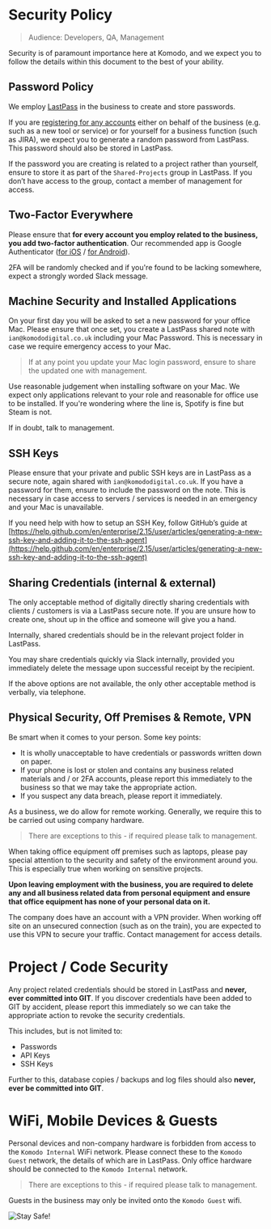 # Security Policy

>Audience: Developers, QA, Management

Security is of paramount importance here at Komodo, and we expect you to follow the details within this document to the best of your ability. 

## Password Policy

We employ [LastPass](https://lastpass.com/?ac=1&lpnorefresh=1) in the business to create and store passwords. 

If you are [registering for any accounts](where-is.md) either on behalf of the business (e.g. such as a new tool or service) or for yourself for a business function (such as JIRA), we expect you to generate a random password from LastPass. This password should also be stored in LastPass.

If the password you are creating is related to a project rather than yourself, ensure to store it as part of the `Shared-Projects` group in LastPass. If you don’t have access to the group, contact a member of management for access.

## Two-Factor Everywhere

Please ensure that **for every account you employ related to the business, you add two-factor authentication**. Our recommended app is Google Authenticator ([for iOS](https://apps.apple.com/us/app/google-authenticator/id388497605) / [for Android](https://play.google.com/store/apps/details?id=com.google.android.apps.authenticator2&hl=en_GB)).

2FA will be randomly checked and if you're found to be lacking somewhere, expect a strongly worded Slack message.

## Machine Security and Installed Applications

On your first day you will be asked to set a new password for your office Mac. Please ensure that once set, you create a LastPass shared note with `ian@komododigital.co.uk` including your Mac Password. This is necessary in case we require emergency access to your Mac.

>If at any point you update your Mac login password, ensure to share the updated one with management.

Use reasonable judgement when installing software on your Mac. We expect only applications relevant to your role and reasonable for office use to be installed. If you're wondering where the line is, Spotify is fine but Steam is not. 

If in doubt, talk to management.

## SSH Keys

Please ensure that your private and public SSH keys are in LastPass as a secure note, again shared with `ian@komododigital.co.uk`. If you have a password for them, ensure to include the password on the note. This is necessary in case access to servers / services is needed in an emergency and your Mac is unavailable.

If you need help with how to setup an SSH Key, follow GitHub’s guide at [https://help.github.com/en/enterprise/2.15/user/articles/generating-a-new-ssh-key-and-adding-it-to-the-ssh-agent](https://help.github.com/en/enterprise/2.15/user/articles/generating-a-new-ssh-key-and-adding-it-to-the-ssh-agent)

## Sharing Credentials (internal & external)

The only acceptable method of digitally directly sharing credentials with clients / customers is via a LastPass secure note. If you are unsure how to create one, shout up in the office and someone will give you a hand.

Internally, shared credentials should be in the relevant project folder in LastPass.

You may share credentials quickly via Slack internally, provided you immediately delete the message upon successful receipt by the recipient.

If the above options are not available, the only other acceptable method is verbally, via telephone.

## Physical Security, Off Premises & Remote, VPN

Be smart when it comes to your person. Some key points:

 - It is wholly unacceptable to have credentials or passwords written down on paper.
 - If your phone is lost or stolen and contains any business related materials and / or 2FA accounts, please report this immediately to the business so that we may take the appropriate action.
 - If you suspect any data breach, please report it immediately.

As a business, we do allow for remote working. Generally, we require this to be carried out using company hardware. 

>There are exceptions to this - if required please talk to management. 

When taking office equipment off premises such as laptops, please pay special attention to the security and safety of the environment around you. This is especially true when working on sensitive projects.

**Upon leaving employment with the business, you are required to delete any and all business related data from personal equipment and ensure that office equipment has none of your personal data on it.**

The company does have an account with a VPN provider. When working off site on an unsecured connection (such as on the train), you are expected to use this VPN to secure your traffic. Contact management for access details.

# Project / Code Security

Any project related credentials should be stored in LastPass and **never, ever committed into GIT**. If you discover credentials have been added to GIT by accident, please report this immediately so we can take the appropriate action to revoke the security credentials.

This includes, but is not limited to:

 - Passwords
 - API Keys
 - SSH Keys

Further to this, database copies / backups and log files should also **never, ever be committed into GIT**.

# WiFi, Mobile Devices & Guests

Personal devices and non-company hardware is forbidden from access to the `Komodo Internal` WiFi network. Please connect these to the `Komodo Guest` network, the details of which are in LastPass. Only office hardware should be connected to the `Komodo Internal` network.

>There are exceptions to this - if required please talk to management. 

Guests in the business may only be invited onto the `Komodo Guest` wifi.
 
![Stay Safe!](https://media1.giphy.com/media/10NPdN6z9vTYWI/giphy.gif?cid=790b761106092607fbe460f87b32b5b306647c48518e3716&rid=giphy.gif)

